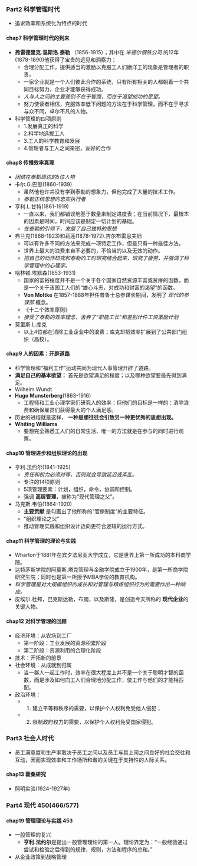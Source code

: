 ### Part2 科学管理时代
+ 追求效率和系统化为特点的时代
 
####  chap7 科学管理时代的到来
+ **弗雷德里克.温斯洛.泰勒** （1856-1915）；其中在 *米德尔钢铁公司* 的12年(1878-1890)他获得了宝贵的远见和洞察力；
    + 合理分配工作，提供适当的激励以克服工人们磨洋工的现象是管理者的职责。
    + 一家企业就是一个人们彼此合作的系统，只有所有相关的人都朝着一个共同目标努力，企业才能够获得成功。
    + *人与人之间的主要差别不在于智商，而在于渴望成功的愿望。*
    + 努力使读者相信，克服效率低下问题的方法在于科学管理，而不在于寻求与众不同，卓尔不凡的人物。
+ 科学管理的四项原则
    + 1.发展真正的科学
    + 2.科学地选拔工人
    + 3.工人的科学教育和发展
    + 4.管理者与工人之间亲密，友好的合作

#### chap8 传播效率真理
+ *团结在泰勒周边的5位人物*
+ 卡尔.G.巴思(1860-1939)
	+ 虽然他也许并没有学到泰勒的想象力，但他完成了大量的技术工作。
	+ *泰勒正统思想的忠实执行者*
+ 亨利.L.甘特(1861-1919)
	+ 一直以来，我们都错误地基于数量来制定进度表；在当前情况下，最根本的因素是时间，时间应该是制定一切计划的基础。
	+ *在泰勒的引领下，发展了自己独特的思想*
+ 弗兰克(1868-1923)和莉莲(1878-1972).吉尔布雷思夫妇
	+ 可以有许多不同的方法来完成一项特定工作，但是只有一种最佳方法。
	+ 世界上最大的浪费来自不必要的，不恰当的以及无效的动作。
	+ *把自己的动作研究和泰勒的工时研究结合起来，研究了疲劳，并强调了科学管理中的心理学。*
+ 哈林顿.埃默森(1853-1931)
	+ 国家的富裕程度并不是一个关于各个国家自然资源丰富或贫瘠的函数，而是一个关于该国工人们的“雄心斗志，对成功和财富的渴望”的函数。
	+ **Von Moltke** 在1857-1888年担任普鲁士总参谋长期间，发明了 *现代的参谋部* 概念。
	+ 《十二个效率原则》
	+ *接受了泰勒的效率理念，舍弃了“职能工长”和差别计件工资激励计划*
+ 莫里斯.L.库克
	+ 以上4位都在消除工业企业中的浪费；库克却把效率扩展到了公共部门组织（高校）。

#### chap9 人的因素：开辟道路
+ 科学管理和“福利工作”运动共同为现代人事管理开辟了道路。
+ **满足自己的基本欲望：** 首先是欲望满足的程度；以及哪种欲望要最先得到满足。
+ Wilhelm Wundt
+ **Hugo Munsterberg**(1863-1916)
	+ 工程师和工业心理学家们研究人的效率：但他们的目标是一样的：消除浪费和确保雇员们获得最大的个人满足感。
+ 历史的进程就是这样， **一种思想往往会引致另一种更优秀的思想出现。**
+ **Whiting Williams**
	+ 要想完全熟悉工人们的日常生活，唯一的方法就是在参与的同时进行观察。

#### chap10 管理进步和组织理论的出现
+ 亨利.法约尔(1841-1925)
	+ *责任和权力必须对等，否则就会导致延迟或紊乱。*
	+ 专注的14项原则
	+ 5项管理要素：计划，组织，命令，协调和控制。
	+ 强调 **高层管理**，被称为“现代管理之父”。
+ 马克斯.韦伯(1864-1920)
	+ **主要贡献** 是勾画出了他所称的“官僚制度”的主要特征。
	+ “组织理论之父”
	+ 推动管理实践和组织设计迈向更符合逻辑的运行方式。

#### chap11 科学管理的理论与实践
+ Wharton于1881年在宾夕法尼亚大学成立，它是世界上第一所成功的本科商学院。
+ 达特茅斯学院的阿莫斯.塔克管理与金融学院成立于1900年，是第一所商学院研究生院；同时也是第一所授予MBA学位的教育机构。
+ *科学管理是对大规模组织的成长和对管理与精炼组织行为的需要作出一种响应。*
+ 皮埃尔.杜邦，巴克斯达勒，布朗，以及斯隆，是创造今天所称的 **现代企业**的关键人物。

#### chap12 对科学管理的回顾
+ 经济环境：从农场到工厂
	+ 第一阶段：工业发展的资源积累阶段
	+ 第二阶段：资源利用的合理化阶段
+ 技术：开拓新的前景
+ 社会环境：从成就到归属
	+ 当一群人一起工作时，效率在很大程度上并不是一个关于聪明才智的函数，而是涉及如何向工人们合理地分配工作，使工作与他们的才能相匹配。
+ 政治环境：
	+ 1. 建立平等和秩序的需要，以保护个人权利免受他人侵犯；
	+ 2. 限制政府权力的需要，以保护个人权利免受国家侵犯。


### Part3 社会人时代
+ 员工满意度和生产率取决于员工之间以及员工与其上司之间良好的社会交往和互动，因而实现效率和工作场所和谐的关键在于支持性的人际关系。

####  chap13 霍桑研究
+ 照明实验(1924-1927年)




### Part4 现代  450(466/577)
####  chap19 管理理论与实践 453
+ 一般管理的复兴
	+ **亨利.法约尔**是提出一般管理理论的第一人。理论界定为：“一般经验通过尝试和检验之后得到的规律，规则，方法和程序的总和。”
+ 从企业政策到战略管理

